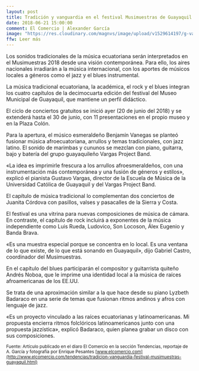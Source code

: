 ```yaml
---
layout: post
title: Tradición y vanguardia en el festival Musimuestras de Guayaquil
date: 2018-06-21 15:00:00
comment: El Comercio | Alexander García
image: "https://res.cloudinary.com/magnvs/image/upload/v1529614197/g-vargas_ctzbgw.jpg"
ffw: Leer más
---
```

Los sonidos tradicionales de la música ecuatoriana serán interpretados en el Musimuestras 2018 desde una visión contemporánea. Para ello, los aires nacionales irradiarán a la música internacional, con los aportes de músicos locales a géneros como el jazz y el blues instrumental.  

La música tradicional ecuatoriana, la académica, el rock y el blues integran los cuatro capítulos de la decimocuarta edición del festival del Museo Municipal de Guayaquil, que mantiene un perfil didáctico.  

El ciclo de conciertos gratuitos se inició ayer (20 de junio del 2018) y se extenderá hasta el 30 de junio, con 11 presentaciones en el propio museo y en la Plaza Colón.  

Para la apertura, el músico esmeraldeño Benjamín Vanegas se planteó fusionar música afroecuatoriana, arrullos y temas tradicionales, con jazz latino. El sonido de marimbas y cununos se mezclan con piano, guitarra, bajo y batería del grupo guayaquileño Vargas Project Band.  

&laquo;La idea es imprimirle frescura a los arrullos afroesmeraldeños, con una instrumentación más contemporánea y una fusión de géneros y estilos&raquo;, explicó el pianista Gustavo Vargas, director de la Escuela de Música de la Universidad Católica de Guayaquil y del Vargas Project Band.  

El capítulo de música tradicional lo complementan dos conciertos de Juanita Córdova con pasillos, valses y pasacalles de la Sierra y Costa.  

El festival es una vitrina para nuevas composiciones de música de cámara. En contraste, el capítulo de rock incluirá a exponentes de la música independiente como Luis Rueda, Ludovico, Son Locoson, Álex Eugenio y Banda Brava.  

&laquo;Es una muestra especial porque se concentra en lo local. Es una ventana de lo que existe, de lo que está sonando en Guayaquil&raquo;, dijo Gabriel Castro, coordinador del Musimuestras.  

En el capítulo del blues participarán el compositor y guitarrista quiteño Andrés Noboa, que le imprime una identidad local a la música de raíces afroamericanas de los EE.UU.  

Se trata de una aproximación similar a la que hace desde su piano Lyzbeth Badaraco en una serie de temas que fusionan ritmos andinos y afros con lenguaje de jazz.  

&laquo;Es un proyecto vinculado a las raíces ecuatorianas y latinoamericanas. Mi propuesta encierra ritmos folclóricos latinoamericanos junto con una propuesta jazzística&raquo;, explicó Badaraco, quien planea grabar un disco con sus composiciones.  

<small>Fuente: Artículo publicado en el diaro El Comercio en la sección Tendencias, reportaje de A. García y fotografía por Enrique Pesantes [www.elcomercio.com](http://www.elcomercio.com/tendencias/tradicion-vanguardia-festival-musimuestras-guayaquil.html)</small>
